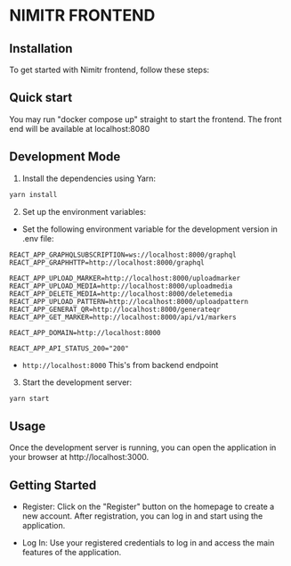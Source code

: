 # NIMITR FRONTEND

## Installation

To get started with Nimitr frontend, follow these steps:

## Quick start

You may run "docker compose up" straight to start the frontend.   The front end will be available at localhost:8080




## Development Mode 

1. Install the dependencies using Yarn:

```bash
yarn install
```

2. Set up the environment variables:

- Set the following environment variable for the development version in .env file:
```arduino
REACT_APP_GRAPHQLSUBSCRIPTION=ws://localhost:8000/graphql
REACT_APP_GRAPHHTTP=http://localhost:8000/graphql

REACT_APP_UPLOAD_MARKER=http://localhost:8000/uploadmarker
REACT_APP_UPLOAD_MEDIA=http://localhost:8000/uploadmedia
REACT_APP_DELETE_MEDIA=http://localhost:8000/deletemedia
REACT_APP_UPLOAD_PATTERN=http://localhost:8000/uploadpattern
REACT_APP_GENERAT_QR=http://localhost:8000/generateqr
REACT_APP_GET_MARKER=http://localhost:8000/api/v1/markers

REACT_APP_DOMAIN=http://localhost:8000

REACT_APP_API_STATUS_200="200"
```
- `http://localhost:8000` This's from backend endpoint

3. Start the development server:
```bash
yarn start
```

## Usage
Once the development server is running, you can open the application in your browser at http://localhost:3000.

## Getting Started

- Register: Click on the "Register" button on the homepage to create a new account. After registration, you can log in and start using the application.

- Log In: Use your registered credentials to log in and access the main features of the application.
